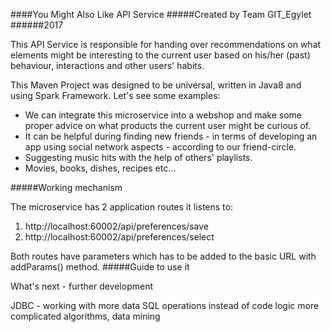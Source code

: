 ####You Might Also Like API Service
#####Created by Team GIT_Egylet
######2017

This API Service is responsible for handing over recommendations on what elements might be interesting to the current user based on his/her (past) behaviour, interactions and other users' habits.

This Maven Project was designed to be universal, written in Java8 and using Spark Framework. Let's see some examples:
   - We can integrate this microservice into a webshop and make some proper advice on what products the current user might be curious of.
   - It can be helpful during finding new friends - in terms of developing an app using social network aspects - according to our friend-circle.
   - Suggesting music hits with the help of others' playlists.
   - Movies, books, dishes, recipes etc...
   
  
  
#####Working mechanism

The microservice has 2 application routes it listens to:

1. http://localhost:60002/api/preferences/save
2. http://localhost:60002/api/preferences/select

Both routes have parameters which has to be added to the basic URL with addParams() method.
#####Guide to use it

What's next - further development

JDBC - working with more data
SQL operations instead of code logic
more complicated algorithms, data mining
